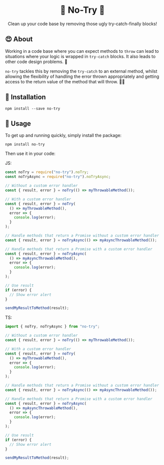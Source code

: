 <h1 style="text-align: center">🚀 No-Try 🚀</h1>
<p style="text-align: center">Clean up your code base by removing those ugly try-catch-finally blocks!</p>

## 😍 About

Working in a code base where you can expect methods to `throw` can lead to situations where your logic is wrapped in `try-catch` blocks. It also leads to other code design problems. 🤢

`no-try` tackles this by removing the `try-catch` to an external method, whilst allowing the flexibility of handling the error thrown appropriately and getting access to the return value of the method that will throw. 🤘🤘

## 🔧 Installation

`npm install --save no-try`

## 🎸 Usage

To get up and running quickly, simply install the package:

`npm install no-try`

Then use it in your code:

JS:

```js
const noTry = require("no-try").noTry;
const noTryAsync = require("no-try").noTryAsync;

// Without a custom error handler
const { result, error } = noTry(() => myThrowableMethod());

// With a custom error handler
const { result, error } = noTry(
  () => myThrowableMethod(),
  error => {
    console.log(error);
  }
);

// Handle methods that return a Promise without a custom error handler
const { result, error } = noTryAsync(() => myAsyncThrowableMethod());

// Handle methods that return a Promise with a custom error handler
const { result, error } = noTryAsync(
  () => myAsyncThrowableMethod(),
  error => {
    console.log(error);
  }
);

// Use result
if (error) {
  // Show error alert
}

sendMyResultToMethod(result);
```

TS:

```ts
import { noTry, noTryAsync } from "no-try";

// Without a custom error handler
const { result, error } = noTry(() => myThrowableMethod());

// With a custom error handler
const { result, error } = noTry(
  () => myThrowableMethod(),
  error => {
    console.log(error);
  }
);

// Handle methods that return a Promise without a custom error handler
const { result, error } = noTryAsync(() => myAsyncThrowableMethod());

// Handle methods that return a Promise with a custom error handler
const { result, error } = noTryAsync(
  () => myAsyncThrowableMethod(),
  error => {
    console.log(error);
  }
);

// Use result
if (error) {
  // Show error alert
}

sendMyResultToMethod(result);
```
